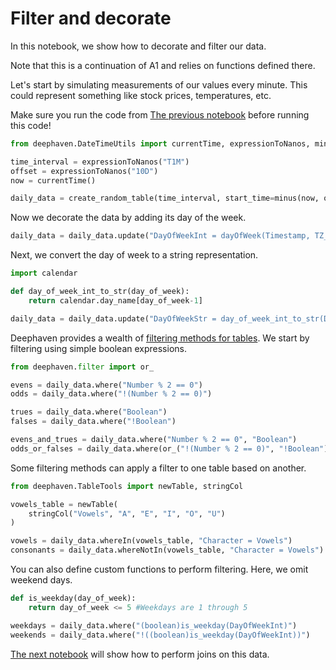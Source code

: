 # Filter and decorate

In this notebook, we show how to decorate and filter our data.  

Note that this is a continuation of A1 and relies on functions defined there. 

Let's start by simulating measurements of our values every minute. This could represent something like stock prices, temperatures, etc.

Make sure you run the code from [The previous notebook](A1%20Create%20tables%20and%20fake%20data.md) before running this code!

```python
from deephaven.DateTimeUtils import currentTime, expressionToNanos, minus

time_interval = expressionToNanos("T1M")
offset = expressionToNanos("10D")
now = currentTime()

daily_data = create_random_table(time_interval, start_time=minus(now, offset))
```

Now we decorate the data by adding its day of the week.

```python
daily_data = daily_data.update("DayOfWeekInt = dayOfWeek(Timestamp, TZ_NY)")
```

Next, we convert the day of week to a string representation.

```python
import calendar

def day_of_week_int_to_str(day_of_week):
    return calendar.day_name[day_of_week-1]

daily_data = daily_data.update("DayOfWeekStr = day_of_week_int_to_str(DayOfWeekInt)")
```

Deephaven provides a wealth of [filtering methods for tables](https://deephaven.io/core/docs/how-to-guides/use-filters/). We start by filtering using simple boolean expressions.

```python
from deephaven.filter import or_

evens = daily_data.where("Number % 2 == 0")
odds = daily_data.where("!(Number % 2 == 0)")

trues = daily_data.where("Boolean")
falses = daily_data.where("!Boolean")

evens_and_trues = daily_data.where("Number % 2 == 0", "Boolean")
odds_or_falses = daily_data.where(or_("!(Number % 2 == 0)", "!Boolean"))
```

Some filtering methods can apply a filter to one table based on another.

```python
from deephaven.TableTools import newTable, stringCol

vowels_table = newTable(
    stringCol("Vowels", "A", "E", "I", "O", "U")
)

vowels = daily_data.whereIn(vowels_table, "Character = Vowels")
consonants = daily_data.whereNotIn(vowels_table, "Character = Vowels")
```

You can also define custom functions to perform filtering. Here, we omit weekend days.

```python
def is_weekday(day_of_week):
    return day_of_week <= 5 #Weekdays are 1 through 5

weekdays = daily_data.where("(boolean)is_weekday(DayOfWeekInt)")
weekends = daily_data.where("!((boolean)is_weekday(DayOfWeekInt))")
```

[The next notebook](A3%20Do%20time%20series%20and%20relational%20joins.md) will show how to perform joins on this data.
